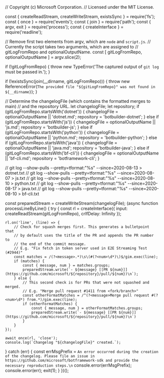 // Copyright (c) Microsoft Corporation.
// Licensed under the MIT License.

const { createReadStream, createWriteStream, existsSync } = require('fs');
const { once } = require('events');
const { join } = require('path');
const { argv, exit } = require('process');
const { createInterface } = require('readline');

// Remove first two elements from argv, which are `node` and `script.js`.
// Currently the script takes two arguments, which are assigned to
// gitLogFromRepo and optionalOutputName.
const [ gitLogFromRepo, optionalOutputName ] = argv.slice(2);

if (!gitLogFromRepo) {
    throw new TypeError('The captured output of `git log` must be passed in.');
}

if (!existsSync(join(__dirname, gitLogFromRepo))) {
    throw new ReferenceError(`The provided file "${gitLogFromRepo}" was not found in ${__dirname}`);
}

// Determine the changelogFile (which contains the formatted merges to main)
// and the repository URL.
let changelogFile;
let repository;
if (gitLogFromRepo.startsWith('dotnet')) {
    changelogFile = optionalOutputName || 'dotnet.md';
    repository = 'botbuilder-dotnet';
} else if (gitLogFromRepo.startsWith('js')) {
    changelogFile = optionalOutputName || 'js.md';
    repository = 'botbuilder-js';
} else if (gitLogFromRepo.startsWith('python')) {
    changelogFile = optionalOutputName || 'python.md';
    repository = 'botbuilder-python';
} else if (gitLogFromRepo.startsWith('java')) {
    changelogFile = optionalOutputName || 'java.md';
    repository = 'botbuilder-java';
} else if (gitLogFromRepo.startsWith('bf-cli')) {
    changelogFile = optionalOutputName || 'bf-cli.md';
    repository = 'botframework-cli';
}

// git log --show-pulls --pretty=tformat:"%s" --since=2020-08-13 > dotnet.txt
// git log --show-pulls --pretty=tformat:"%s" --since=2020-08-07 > js.txt
// git log --show-pulls --pretty=tformat:"%s" --since=2020-08-10 > python.txt
// git log --show-pulls --pretty=tformat:"%s" --since=2020-08-17 > java.txt
// git log --show-pulls --pretty=tformat:"%s" --since=2020-08-10 > bf-cli.txt

const preparedStream = createWriteStream(changelogFile);
(async function processLineByLine() {
  try {
    const rl = createInterface({
      input: createReadStream(gitLogFromRepo),
      crlfDelay: Infinity
    });
    
    rl.on('line', (line) => {
        // Check for squash merges first. This generates a bulletpoint that
        // by default uses the title of the PR and appends the PR number to
        // the end of the commit message.
        // E.g. "Fix fetch in token server used in E2E Streaming Test (#2944)"
        const matches = /(?<message>.*)\s\(#(?<num>\d*)\)$/gim.exec(line);
        if (matches) {
            const { message, num } = matches.groups;
            preparedStream.write(`- ${message} [[PR ${num}]](https://github.com/microsoft/${repository}/pull/${num})\n`);
        } else {
            // This second check is for PRs that were not squashed and merged.
            // E.g. "Merge pull request #1411 from <fork/branch>"
            const otherFormatMatches = /^(?<message>Merge pull request #(?<num>\d*) from.*)/gim.exec(line);
            if (otherFormatMatches) {
                const { message, num } = otherFormatMatches.groups;
                preparedStream.write(`- ${message} [[PR ${num}]](https://github.com/microsoft/${repository}/pull/${num})\n`)
            }
        }
    });

    await once(rl, 'close');
    console.log(`Changelog "${changelogFile}" created.`);
  } catch (err) {
    const errMsgPrefix = `An error occurred during the creation of the changelog.
Please file an issue in https://github.com/microsoft/botframework-sdk and provide the necessary reproduction steps.\n`
    console.error(errMsgPrefix);
    console.error(err);
    exit(1);
  }
})();